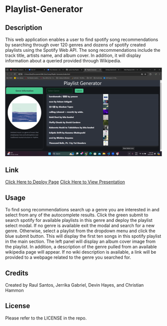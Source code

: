 # Playlist-Generator

## Description

This web application enables a user to find spotify song recommendations by searching through over 120 genres and dozens of spotify created playlists using the Spotify Web API. The song recommendations include the track title, artists name, and album cover. In addition, it will display information about a queried provided through Wikipedia.

![Screenshot of the deployed website.](./assets/images/deployed-site-screenshot.png)

## Link

[Click Here to Deploy Page](https://raulds-fmtx.github.io/Playlist-Generator/)
[Click Here to View Presentation](https://docs.google.com/presentation/d/1NxaWnkMND3Ursb4TN70Tl4-tPhlOtSWn-A3sxEu1zFY/edit?usp=sharing)

## Usage

To find song recommendations search up a genre you are interested in and select from any of the autocomplete results. Click the green submit to search spotify for available playlists in this genre and deploy the playlist select modal. If no genre is available exit the modal and search for a new genre. Otherwise, select a playlist from the dropdown menu and click the blue submit button. This will display the first ten songs in this spotify playlist in the main section. The left panel will display an album cover image from the playlist. In addition, a description of the genre pulled from an available wikipedia page will appear. If no wiki description is available, a link will be provided to a webpage related to the genre you searched for.

## Credits

Created by Raul Santos, Jerrika Gabriel, Devin Hayes, and Christian Hammon

## License

Please refer to the LICENSE in the repo.
